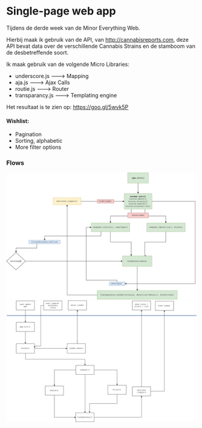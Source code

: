 # Single-page web app

Tijdens de derde week van de Minor Everything Web.

Hierbij maak ik gebruik van de API, van http://cannabisreports.com, deze API bevat data over de
verschillende Cannabis Strains en de stamboom van de desbetreffende soort.

 
Ik maak gebruik van de volgende Micro Libraries: 

- underscore.js ---> Mapping
- aja.js        ---> Ajax Calls
- routie.js     ---> Router
- transparancy.js ---> Templating engine

Het resultaat is te zien op: https://goo.gl/5wvk5P

#### Wishlist: 

- Pagination
- Sorting, alphabetic
- More filter options

### Flows

![alt text](https://github.com/pierman1/web-app-from-scratch/blob/master/week-3/opdracht%203%20&%204/SWAP.jpg?raw=true "Logo Title Text 1")
![alt text](https://github.com/pierman1/web-app-from-scratch/blob/master/week-3/opdracht%203%20&%204/SWAP-above-water.jpg?raw=true "Logo Title Text 1")


 